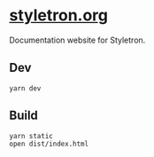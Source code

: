 # [styletron.org](https://www.styletron.org)

Documentation website for Styletron.

## Dev

```
yarn dev
```

## Build

```
yarn static
open dist/index.html
```
